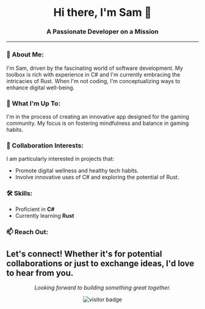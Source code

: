 <h1 align="center">Hi there, I'm Sam 👋</h1>
<h3 align="center">A Passionate Developer on a Mission</h3>

---

### 👀 About Me:

I'm Sam, driven by the fascinating world of software development. My toolbox is rich with experience in C# and I'm currently embracing the intricacies of Rust. When I'm not coding, I'm conceptualizing ways to enhance digital well-being.

### 🌱 What I'm Up To:

I'm in the process of creating an innovative app designed for the gaming community. My focus is on fostering mindfulness and balance in gaming habits.

### 💞️ Collaboration Interests:

I am particularly interested in projects that:
- Promote digital wellness and healthy tech habits.
- Involve innovative uses of C# and exploring the potential of Rust.

### 🛠️ Skills:

- Proficient in **C#**
- Currently learning **Rust**

### 📫 Reach Out:

Let's connect! Whether it's for potential collaborations or just to exchange ideas, I'd love to hear from you.
---
<p align="center">
  <i>Looking forward to building something great together.</i>
</p>

<p align="center">
  <img src="https://visitor-badge.laobi.icu/badge?page_id=sammoth555.sammoth555" alt="visitor badge"/>
</p>
